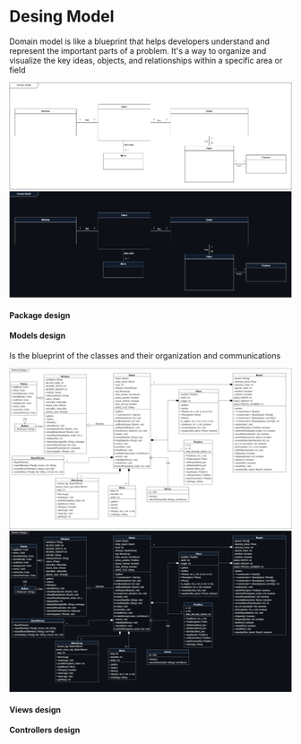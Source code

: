 # Desing Model 
Domain model is like a blueprint that helps developers understand and represent the important parts of a problem. It's a way to organize and visualize the key ideas, objects, and relationships within a specific area or field

![Domain Model](../img/DomainModel-light_theme.png#gh-light-mode-only)
![Domain Model](../img/DomainModel-dark_theme.png#gh-dark-mode-only)


#### Package design
#### Models design
Is the blueprint of the classes and their organization and communications

![Models Design](../img/ModelsDesigns-light_theme.png#gh-light-mode-only)
![Models Design](../img/ModelsDesigns-dark_theme.png#gh-dark-mode-only)

#### Views design
#### Controllers design